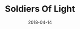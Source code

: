 ---
type: single
title: Soldiers Of Light
date: 2018-04-14
img: /images/singles/soldiers-of-light.jpg
permalink: /music/singles/:title/
discs:
  - tracks:
    - title: Soldiers Of Light
      subtitle: Radio Edit
    - title: Soldiers Of Light
      subtitle: Album Version
---